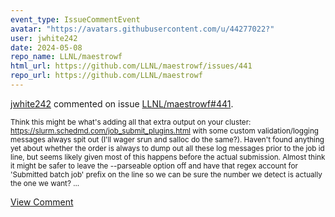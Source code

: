 ```yaml
---
event_type: IssueCommentEvent
avatar: "https://avatars.githubusercontent.com/u/44277022?"
user: jwhite242
date: 2024-05-08
repo_name: LLNL/maestrowf
html_url: https://github.com/LLNL/maestrowf/issues/441
repo_url: https://github.com/LLNL/maestrowf
---
```


<a href='https://github.com/jwhite242' target='_blank'>jwhite242</a> commented on issue <a href='https://github.com/LLNL/maestrowf/issues/441' target='_blank'>LLNL/maestrowf#441</a>.

<small>Think this might be what's adding all that extra output on your cluster: https://slurm.schedmd.com/job_submit_plugins.html with some custom validation/logging messages always spit out (I'll wager srun and salloc do the same?).  Haven't found anything yet about whether the order is always to dump out all these log messages prior to the job id line, but seems likely given most of this happens before the actual submission.  Almost think it might be safer to leave the --parseable option off and have that regex account for 'Submitted batch job' prefix on the line so we can be sure the number we detect is actually the one we want?...</small>

<a href='https://github.com/LLNL/maestrowf/issues/441' target='_blank'>View Comment</a>